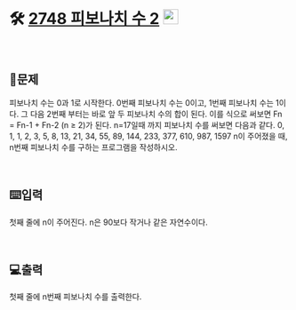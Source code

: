 <br>

# 🛠️ [2748 피보나치 수 2](http://www.acmicpc.net/problem/2748) <img height="27px" width="27px" src="https://static.solved.ac/tier_small/5.svg"/>
<br>

## 📖문제
피보나치 수는 0과 1로 시작한다. 0번째 피보나치 수는 0이고, 1번째 피보나치 수는 1이다. 그 다음 2번째 부터는 바로 앞 두 피보나치 수의 합이 된다.
이를 식으로 써보면 Fn = Fn-1 + Fn-2 (n ≥ 2)가 된다.
n=17일때 까지 피보나치 수를 써보면 다음과 같다.
0, 1, 1, 2, 3, 5, 8, 13, 21, 34, 55, 89, 144, 233, 377, 610, 987, 1597
n이 주어졌을 때, n번째 피보나치 수를 구하는 프로그램을 작성하시오.

<br>

## ⌨️입력
첫째 줄에 n이 주어진다. n은 90보다 작거나 같은 자연수이다.

<br>

## 💻출력
첫째 줄에 n번째 피보나치 수를 출력한다.

<br><br>
